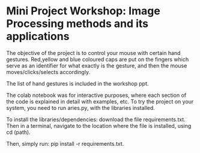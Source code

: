 # Mini Project Workshop: Image Processing methods and its applications

The objective of the project is to control your mouse with certain hand gestures. Red,yellow and blue coloured caps are put on the fingers which serve as an identifier for what exactly is the gesture, and then the mouse moves/clicks/selects accordingly.

The list of hand gestures is included in the workshop ppt.

The colab notebook was for interactive purposes, where each section of the code is explained in detail with examples, etc.
To try the project on your system, you need to run aries.py, with the libraries installed.


To install the libraries/dependencies: download the file requirements.txt. Then in a terminal, navigate to the location where the file is installed, using cd (path).


Then, simply run: pip install -r requirements.txt.
 
